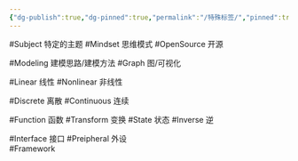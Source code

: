 ```yaml
---
{"dg-publish":true,"dg-pinned":true,"permalink":"/特殊标签/","pinned":true,"dgPassFrontmatter":true,"noteIcon":"","created":"2024-05-21T15:20:28.093+08:00","updated":"2024-08-15T01:37:30.219+08:00"}
---
```



#Subject   特定的主题
#Mindset   思维模式
#OpenSource  开源

#Modeling    建模思路/建模方法
#Graph  图/可视化

#Linear  线性
#Nonlinear  非线性

#Discrete      离散
#Continuous  连续

#Function   函数
#Transform   变换
#State    状态
#Inverse  逆

#Interface   接口
#Preipheral  外设  
#Framework



